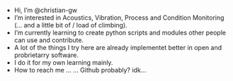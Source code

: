 - Hi, I’m @christian-gw
- I’m interested in Acoustics, Vibration, Process and Condition Monitoring (... and a little bit of / load of climbing).
- I’m currently learning to create python scripts and modules other people can use and contribute.
- A lot of the things I try here are already implementet better in open and probrietarry software. 
- I do it for my own learning mainly.
- How to reach me ... ... Github probably? idk...

<!---
christian-gw/christian-gw is a ✨ special ✨ repository because its `README.md` (this file) appears on your GitHub profile.
You can click the Preview link to take a look at your changes.
--->
